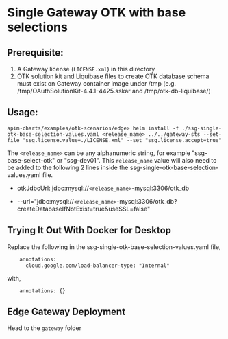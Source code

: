 # Single Gateway OTK with base selections

## Prerequisite:
1. A Gateway license (`LICENSE.xml`) in this directory
2. OTK solution kit and Liquibase files to create OTK database schema must exist on Gateway container image under /tmp (e.g. /tmp/OAuthSolutionKit-4.4.1-4425.sskar and /tmp/otk-db-liquibase/)

## Usage:
`apim-charts/examples/otk-scenarios/edge> helm install -f ./ssg-single-otk-base-selection-values.yaml <release_name> ../../gateway-sts --set-file "ssg.license.value=./LICENSE.xml" --set "ssg.license.accept=true"`

The `<release_name>` can be any alphanumeric string, for example "ssg-base-select-otk" or "ssg-dev01". This `release_name` value will also need to be added to the following 2 lines inside the ssg-single-otk-base-selection-values.yaml file.

- otkJdbcUrl: jdbc:mysql://`<release_name>`-mysql:3306/otk_db

- --url="jdbc:mysql://`<release_name>`-mysql:3306/otk_db?createDatabaseIfNotExist=true&useSSL=false"

## Trying It Out With Docker for Desktop
Replace the following in the ssg-single-otk-base-selection-values.yaml file,
```
    annotations:
      cloud.google.com/load-balancer-type: "Internal"
```
with,
```
    annotations: {}
```

## Edge Gateway Deployment
Head to the `gateway` folder